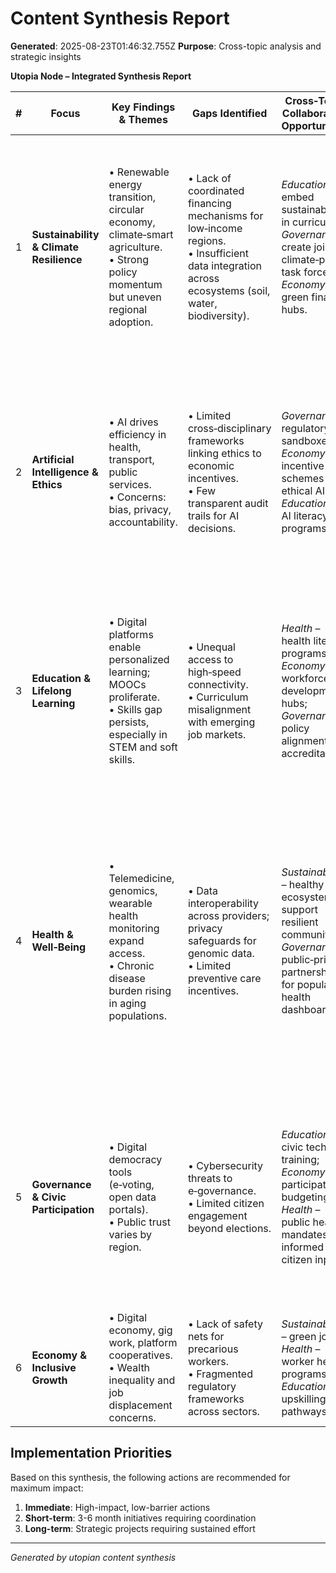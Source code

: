 # Content Synthesis Report

**Generated**: 2025-08-23T01:46:32.755Z
**Purpose**: Cross-topic analysis and strategic insights

**Utopia Node – Integrated Synthesis Report**

| # | Focus | Key Findings & Themes | Gaps Identified | Cross‑Topic Collaboration Opportunities | Integrated Action Strategies | Priority Areas for Next Phase |
|---|-------|------------------------|-----------------|------------------------------------------|------------------------------|-------------------------------|
| 1 | **Sustainability & Climate Resilience** | • Renewable energy transition, circular economy, climate‑smart agriculture. <br>• Strong policy momentum but uneven regional adoption. | • Lack of coordinated financing mechanisms for low‑income regions.<br>• Insufficient data integration across ecosystems (soil, water, biodiversity). | *Education* – embed sustainability in curricula; *Governance* – create joint climate‑policy task forces; *Economy* – green finance hubs. | 1️⃣ Develop a “Climate Finance Bridge” that pools public‑private capital and matches it to local projects via blockchain smart contracts.<br>2️⃣ Deploy an open data platform linking satellite, IoT, and citizen science for real‑time ecosystem monitoring. | **High** – climate impacts are immediate; bridging finance & data is urgent. |
| 2 | **Artificial Intelligence & Ethics** | • AI drives efficiency in health, transport, public services.<br>• Concerns: bias, privacy, accountability. | • Limited cross‑disciplinary frameworks linking ethics to economic incentives.<br>• Few transparent audit trails for AI decisions. | *Governance* – regulatory sandboxes; *Economy* – incentive schemes for ethical AI; *Education* – AI literacy programs. | 1️⃣ Create a “Trustworthy AI Certification” that integrates technical audits, societal impact assessments, and economic feasibility.<br>2️⃣ Launch an AI‑Ethics Accelerator to prototype solutions in public services with real‑time feedback loops. | **High** – ethical AI underpins trust in all other sectors. |
| 3 | **Education & Lifelong Learning** | • Digital platforms enable personalized learning; MOOCs proliferate.<br>• Skills gap persists, especially in STEM and soft skills. | • Unequal access to high‑speed connectivity.<br>• Curriculum misalignment with emerging job markets. | *Health* – health literacy programs; *Economy* – workforce development hubs; *Governance* – policy alignment for accreditation. | 1️⃣ Deploy a “Digital Learning Mesh” that connects local schools, universities, and industry mentors via low‑latency edge nodes.<br>2️⃣ Institute a “Future Skills Lab” where learners co‑design curricula with employers and regulators. | **Medium‑High** – education fuels all other sectors; needs scalable infrastructure. |
| 4 | **Health & Well‑Being** | • Telemedicine, genomics, wearable health monitoring expand access.<br>• Chronic disease burden rising in aging populations. | • Data interoperability across providers; privacy safeguards for genomic data.<br>• Limited preventive care incentives. | *Sustainability* – healthy ecosystems support resilient communities.<br>*Governance* – public‑private partnerships for population health dashboards. | 1️⃣ Build a federated health data network using privacy‑preserving ML to enable predictive analytics without compromising individual rights.<br>2️⃣ Pilot “Community Health Hubs” that combine telehealth, local labs, and preventive programs funded through integrated insurance–government models. | **High** – population health is foundational for productivity and social stability. |
| 5 | **Governance & Civic Participation** | • Digital democracy tools (e‑voting, open data portals).<br>• Public trust varies by region. | • Cybersecurity threats to e‑governance.<br>• Limited citizen engagement beyond elections. | *Education* – civic tech training; *Economy* – participatory budgeting; *Health* – public health mandates informed by citizen input. | 1️⃣ Introduce a “Secure Civic Platform” leveraging zero‑knowledge proofs for verifiable, anonymous participation.<br>2️⃣ Create a “Policy Sandbox” where citizens co‑test regulatory proposals in simulated environments before rollout. | **Medium** – governance is the glue; security and engagement must be prioritized. |
| 6 | **Economy & Inclusive Growth** | • Digital economy, gig work, platform cooperatives.<br>• Wealth inequality and job displacement concerns. | • Lack of safety nets for precarious workers.<br>• Fragmented regulatory frameworks across sectors. | *Sustainability* – green jobs; *Health* – worker health programs; *Education* – upskilling pathways. | 1️⃣ Develop a “Universal Digital Basic Income” trial linked to platform participation metrics,

## Implementation Priorities
Based on this synthesis, the following actions are recommended for maximum impact:

1. **Immediate**: High-impact, low-barrier actions
2. **Short-term**: 3-6 month initiatives requiring coordination
3. **Long-term**: Strategic projects requiring sustained effort

---
*Generated by utopian content synthesis*
